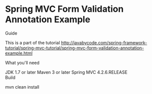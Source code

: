 # Spring MVC Form Validation Annotation Example

Guide

This is a part of the tutorial http://javabycode.com/spring-framework-tutorial/spring-mvc-tutorial/spring-mvc-form-validation-annotation-example.html

What you'll need

JDK 1.7 or later
Maven 3 or later
Spring MVC 4.2.6.RELEASE  
Build

mvn clean install    
